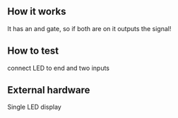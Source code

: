 <!---

This file is used to generate your project datasheet. Please fill in the information below and delete any unused
sections.

You can also include images in this folder and reference them in the markdown. Each image must be less than
512 kb in size, and the combined size of all images must be less than 1 MB.
-->

## How it works

It has an and gate, so if both are on it outputs the signal!

## How to test

connect LED to end and two inputs

## External hardware

Single LED display

